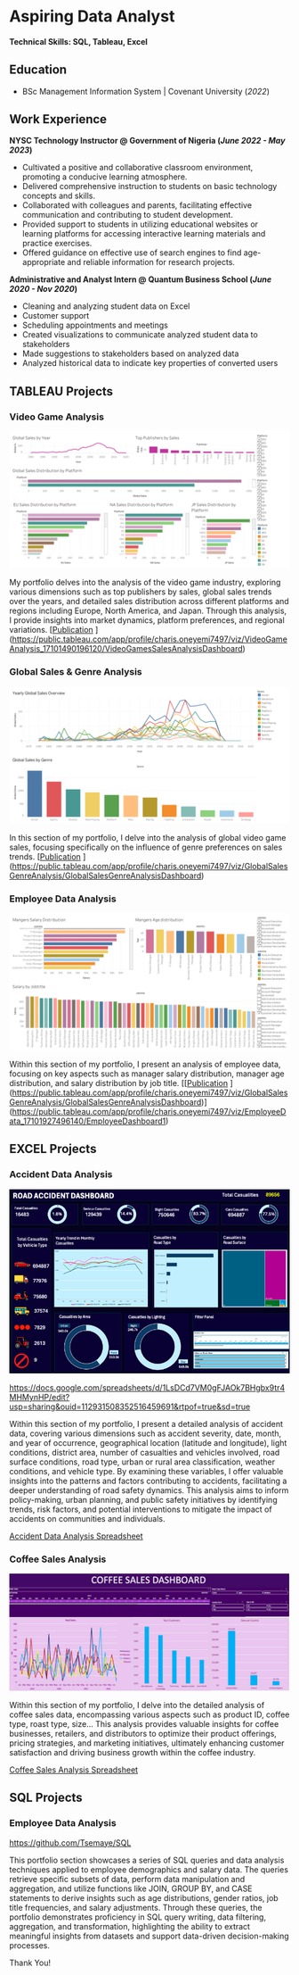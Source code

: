 # Aspiring Data Analyst

#### Technical Skills: SQL, Tableau, Excel

## Education
- BSc Management Information System | Covenant University (_2022_)								       		


## Work Experience
**NYSC Technology Instructor  @ Government of Nigeria (_June 2022 - May 2023_)**
- Cultivated a positive and collaborative classroom environment, promoting a conducive learning atmosphere.
- Delivered comprehensive instruction to students on basic technology concepts and skills.
- Collaborated with colleagues and parents, facilitating effective communication and contributing to student development.
- Provided support to students in utilizing educational websites or learning platforms for accessing interactive learning materials and practice exercises.
- Offered guidance on effective use of search engines to find age- appropriate and reliable information for research projects.

**Administrative and Analyst Intern @ Quantum Business School (_June 2020 - Nov 2020_)**
- Cleaning and analyzing student data on Excel
- Customer support
- Scheduling appointments and meetings
- Created visualizations to communicate analyzed student data to stakeholders
- Made suggestions to stakeholders based on analyzed data
- Analyzed historical data to indicate key properties of converted users

## TABLEAU Projects
### Video Game Analysis
![Video Games Sales Analysis Dashboard](https://raw.githubusercontent.com/Tsemaye/portfolio/main/Video%20Games%20Sales%20Analysis%20Dashboard.png)


My portfolio delves into the analysis of the video game industry, exploring various dimensions such as top publishers by sales, global sales trends over the years, and detailed sales distribution across different platforms and regions including Europe, North America, and Japan. Through this analysis, I provide insights into market dynamics, platform preferences, and regional variations.
[[Publication](https://www.mdpi.com/1424-8220/22/8/3048)
](https://public.tableau.com/app/profile/charis.oneyemi7497/viz/VideoGameAnalysis_17101490196120/VideoGamesSalesAnalysisDashboard)

### Global Sales & Genre Analysis
![Global Sales & Genre Analysis Dashboard](https://raw.githubusercontent.com/Tsemaye/portfolio/main/Global%20Sales%20%26%20Genre%20Analysis%20Dashboard.png)


In this section of my portfolio, I delve into the analysis of global video game sales, focusing specifically on the influence of genre preferences on sales trends.
[[Publication](https://www.mdpi.com/1424-8220/22/11/4240)
](https://public.tableau.com/app/profile/charis.oneyemi7497/viz/GlobalSalesGenreAnalysis/GlobalSalesGenreAnalysisDashboard)


### Employee Data Analysis
![Employee Dashboard 1](https://raw.githubusercontent.com/Tsemaye/portfolio/main/Employee%20Dashboard%201.png)

Within this section of my portfolio, I present an analysis of employee data, focusing on key aspects such as manager salary distribution, manager age distribution, and salary distribution by job title. 
[[[Publication](https://www.mdpi.com/1424-8220/22/11/4240)
](https://public.tableau.com/app/profile/charis.oneyemi7497/viz/GlobalSalesGenreAnalysis/GlobalSalesGenreAnalysisDashboard)](https://public.tableau.com/app/profile/charis.oneyemi7497/viz/EmployeeData_17101927496140/EmployeeDashboard1)

## EXCEL Projects
### Accident Data Analysis
![Accident Dashboard](https://raw.githubusercontent.com/Tsemaye/portfolio/main/Accident%20Dashboard.png)

https://docs.google.com/spreadsheets/d/1LsDCd7VM0gFJAOk7BHgbx9tr4MHMynHP/edit?usp=sharing&ouid=112931508352516459691&rtpof=true&sd=true

Within this section of my portfolio, I present a detailed analysis of accident data, covering various dimensions such as accident severity, date, month, and year of occurrence, geographical location (latitude and longitude), light conditions, district area, number of casualties and vehicles involved, road surface conditions, road type, urban or rural area classification, weather conditions, and vehicle type. By examining these variables, I offer valuable insights into the patterns and factors contributing to accidents, facilitating a deeper understanding of road safety dynamics. This analysis aims to inform policy-making, urban planning, and public safety initiatives by identifying trends, risk factors, and potential interventions to mitigate the impact of accidents on communities and individuals.

[Accident Data Analysis Spreadsheet](<https://docs.google.com/spreadsheets/d/1LsDCd7VM0gFJAOk7BHgbx9tr4MHMynHP/edit?usp=sharing&ouid=112931508352516459691&rtpof=true&sd=true>)

### Coffee Sales Analysis
![Coffee Sales Dashboard](https://raw.githubusercontent.com/Tsemaye/portfolio/main/Coffee%20Sales%20Dashboard.png)

Within this section of my portfolio, I delve into the detailed analysis of coffee sales data, encompassing various aspects such as product ID, coffee type, roast type, size... This analysis provides valuable insights for coffee businesses, retailers, and distributors to optimize their product offerings, pricing strategies, and marketing initiatives, ultimately enhancing customer satisfaction and driving business growth within the coffee industry.

[Coffee Sales Analysis Spreadsheet](<https://docs.google.com/spreadsheets/d/14NWTGYkbJWftGC4doudAYGOYLOgIpx7O/edit?usp=sharing&ouid=112931508352516459691&rtpof=true&sd=true>)

## SQL Projects
### Employee Data Analysis

https://github.com/Tsemaye/SQL

This portfolio section showcases a series of SQL queries and data analysis techniques applied to employee demographics and salary data. The queries retrieve specific subsets of data, perform data manipulation and aggregation, and utilize functions like JOIN, GROUP BY, and CASE statements to derive insights such as age distributions, gender ratios, job title frequencies, and salary adjustments. Through these queries, the portfolio demonstrates proficiency in SQL query writing, data filtering, aggregation, and transformation, highlighting the ability to extract meaningful insights from datasets and support data-driven decision-making processes.

Thank You!

